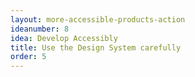```yaml
---
layout: more-accessible-products-action
ideanumber: 8
idea: Develop Accessibly
title: Use the Design System carefully
order: 5
---
```

